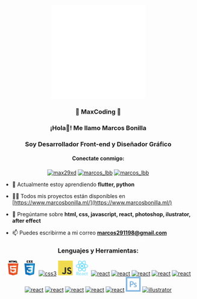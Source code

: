 <p align="center">
        <img align="center" width="250"
            src="https://github.com/Max29xD/cloud/blob/main/favicon.svg" />
    <h3 align="center"><strong>👾 MaxCoding 👾</strong></h3>
    </p>
<h3 align="center"><strong>¡Hola👋! Me llamo Marcos Bonilla</strong></h3>  
<h3 align="center"><strong>Soy Desarrollador Front-end y Diseñador Gráfico</strong></h3>
    <h4 align="center">Conectate conmigo:</h4>
    <p align="center">
        <a href="https://linkedin.com/in/max29xd" target="blank"><img align="center"
                src="https://raw.githubusercontent.com/rahuldkjain/github-profile-readme-generator/master/src/images/icons/Social/linked-in-alt.svg"
                alt="max29xd" height="30" width="40" /></a>
        <a href="https://instagram.com/marcos_lbb" target="blank"><img align="center"
                src="https://raw.githubusercontent.com/rahuldkjain/github-profile-readme-generator/master/src/images/icons/Social/instagram.svg"
                alt="marcos_lbb" height="30" width="40" /></a>
        <a href="https://www.facebook.com/marcoslbb" target="blank"><img align="center"
                src="https://raw.githubusercontent.com/rahuldkjain/github-profile-readme-generator/master/src/images/icons/Social/facebook.svg"
                alt="marcos_lbb" height="30" width="40" /></a>      
</p>

- 🌱 Actualmente estoy aprendiendo **flutter, python**

- 👨‍💻 Todos mis proyectos están disponibles en [https://www.marcosbonilla.ml/](https://www.marcosbonilla.ml/)

- 💬 Pregúntame sobre **html, css, javascript, react, photoshop, ilustrator, after effect**

- 📫 Puedes escribirme a mi correo **marcos291198@gmail.com**

<h3 align="center">Lenguajes y Herramientas:</h3>
<p align="center"><a href="https://www.w3.org/html/"
            target="_blank" rel="noreferrer"><img
                src="https://raw.githubusercontent.com/devicons/devicon/master/icons/html5/html5-original-wordmark.svg"
                alt="html5" width="40" height="40" /></a>
                <a href="https://www.w3schools.com/css/"
            target="_blank" rel="noreferrer"><img
                src="https://raw.githubusercontent.com/devicons/devicon/master/icons/css3/css3-original-wordmark.svg"
                alt="css3" width="40" height="40" /></a>
                <a href="https://sass-lang.com/guide"
            target="_blank" rel="noreferrer"><img
                src="https://www.vectorlogo.zone/logos/sass-lang/sass-lang-icon.svg"
                alt="css3" width="40" height="40" /></a>
                <a href="https://developer.mozilla.org/en-US/docs/Web/JavaScript"
            target="_blank" rel="noreferrer"><img
                src="https://raw.githubusercontent.com/devicons/devicon/master/icons/javascript/javascript-original.svg"
                alt="javascript" width="40" height="40" /></a>
                <a href="https://reactjs.org/" target="_blank"
            target="_blank" rel="noreferrer"><img
                src="https://raw.githubusercontent.com/devicons/devicon/master/icons/react/react-original-wordmark.svg"
                alt="react" width="40" height="40" /></a>
                <a href="https://svelte.dev/" target="_blank"
            target="_blank" rel="noreferrer"><img
                src="https://upload.vectorlogo.zone/logos/sveltetechnology/images/fc06c9b6-d01c-4e1f-82be-557ad5f65d6e.svg"
                alt="react" width="40" height="40" /></a>
                <a href="https://preactjs.com/" target="_blank"
            target="_blank" rel="noreferrer"><img
                src="https://brandeps.com/logo-download/P/Preact-logo-vector-01.svg"
                alt="react" width="40" height="40" /></a>
                 <a href="https://nodejs.org/" target="_blank"
            target="_blank" rel="noreferrer"><img
                src="https://www.vectorlogo.zone/logos/nodejs/nodejs-icon.svg"
                alt="react" width="40" height="40" /></a>
                 <a href="https://mysql.com/" target="_blank"
            target="_blank" rel="noreferrer"><img
                src="https://www.vectorlogo.zone/logos/mysql/mysql-icon.svg"
                alt="react" width="40" height="40" /></a>
                <a href="https://mongodb.com/es/" target="_blank"
            target="_blank" rel="noreferrer"><img
                src="https://www.vectorlogo.zone/logos/mongodb/mongodb-icon.svg"
                alt="react" width="40" height="40" /></a>
                <a href="https://tailwindcss.com/" target="_blank"
            target="_blank" rel="noreferrer"><img
                src="https://www.vectorlogo.zone/logos/tailwindcss/tailwindcss-icon.svg"
                alt="react" width="40" height="40" /></a>
                <a href="https://www.rust-lang.org/" target="_blank"
            target="_blank" rel="noreferrer"><img
                src="https://www.vectorlogo.zone/logos/rust-lang/rust-lang-icon.svg"
                alt="react" width="40" height="40" /></a>
                <a href="https://reactnative.dev/" target="_blank"
            target="_blank" rel="noreferrer"><img
                src="https://upload.vectorlogo.zone/logos/reactnativedev/images/199b2976-954e-4e42-8d79-12a784e2cdf9.svg"
                alt="react" width="40" height="40" /></a>
                <a href="https://firebase.google.com/" target="_blank"
            target="_blank" rel="noreferrer"><img
                src="https://www.vectorlogo.zone/logos/firebase/firebase-icon.svg"
                alt="react" width="40" height="40" /></a>
                <a href="https://astro.build/" target="_blank"
            target="_blank" rel="noreferrer"><img
                src="https://raw.githubusercontent.com/bestofjs/bestofjs-webui/77fb2b35443d2532c65aee684919a7b6b60e76f9/public/logos/astro.svg"
                alt="react" width="40" height="40" /></a>
                <a href="https://www.photoshop.com/en"
            target="_blank" rel="noreferrer"><img
                src="https://raw.githubusercontent.com/devicons/devicon/master/icons/photoshop/photoshop-line.svg"
                alt="photoshop" width="40" height="40" /></a>
                <a href="https://www.adobe.com/in/products/illustrator.html"
            target="_blank" rel="noreferrer"><img
                src="https://www.vectorlogo.zone/logos/adobe_illustrator/adobe_illustrator-icon.svg"
                alt="illustrator" width="40" height="40" /></a>
                </p>
